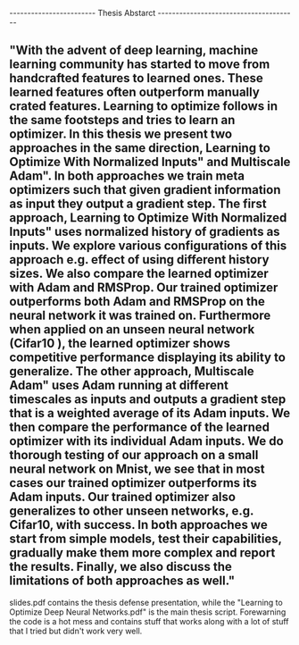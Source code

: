 ------------------------ Thesis Abstarct ---------------------------------------

"With the advent of deep learning, machine learning community has started to
move from handcrafted features to learned ones. These learned features often
outperform manually crated features. Learning to optimize follows in the same
footsteps and tries to learn an optimizer. In this thesis we present two approaches
in the same direction, Learning to Optimize With Normalized Inputs"
and Multiscale Adam". In both approaches we train meta optimizers such that
given gradient information as input they output a gradient step. The first approach,
Learning to Optimize With Normalized Inputs" uses normalized history
of gradients as inputs. We explore various configurations of this approach e.g.
effect of using different history sizes. We also compare the learned optimizer
with Adam and RMSProp. Our trained optimizer outperforms both Adam and
RMSProp on the neural network it was trained on. Furthermore when applied
on an unseen neural network (Cifar10 ), the learned optimizer shows competitive
performance displaying its ability to generalize. The other approach, Multiscale
Adam" uses Adam running at different timescales as inputs and outputs a gradient
step that is a weighted average of its Adam inputs. We then compare the
performance of the learned optimizer with its individual Adam inputs. We do
thorough testing of our approach on a small neural network on Mnist, we see that
in most cases our trained optimizer outperforms its Adam inputs. Our trained
optimizer also generalizes to other unseen networks, e.g. Cifar10, with success.
In both approaches we start from simple models, test their capabilities, gradually
make them more complex and report the results. Finally, we also discuss the
limitations of both approaches as well."
-------------------------------------------------------------------------------------

slides.pdf contains the thesis defense presentation, while the "Learning to Optimize Deep Neural Networks.pdf" is the main thesis script. 
Forewarning the code is a hot mess and contains stuff that works along with a lot of stuff that I tried but didn't work very well.
